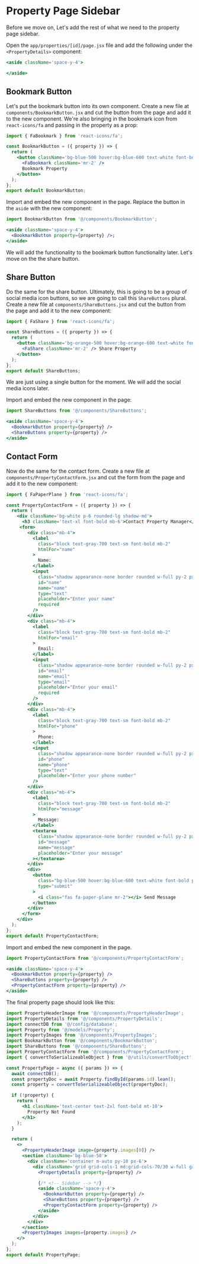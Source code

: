 # Property Page Sidebar

Before we move on, Let's add the rest of what we need to the property page sidebar.

Open the `app/properties/[id]/page.jsx` file and add the following under the `<PropertyDetails>` component:

  ```jsx
  <aside className='space-y-4'>

  </aside>
  ```

## Bookmark Button

Let's put the bookmark button into its own component. Create a new file at `components/BookmarkButton.jsx` and cut the button from the page and add it to the new component. We're also bringing in the bookmark icon from `react-icons/fa` and passing in the property as a prop:

```jsx
import { FaBookmark } from 'react-icons/fa';

const BookmarkButton = ({ property }) => {
  return (
    <button className='bg-blue-500 hover:bg-blue-600 text-white font-bold w-full py-2 px-4 rounded-full flex items-center justify-center'>
      <FaBookmark className='mr-2' />
      Bookmark Property
    </button>
  );
};
export default BookmarkButton;
```

Import and embed the new component in the page. Replace the button in the `aside` with the new component:

```jsx
import BookmarkButton from '@/components/BookmarkButton';

<aside className='space-y-4'>
  <BookmarkButton property={property} />;
</aside>
```

We will add the functionality to the bookmark button functionality later. Let's move on the the share button.

## Share Button

Do the same for the share button. Ultimately, this is going to be a group of social media icon buttons, so we are going to call this `ShareButtons` plural. Create a new file at `components/ShareButtons.jsx` and cut the button from the page and add it to the new component:

```jsx
import { FaShare } from 'react-icons/fa';

const ShareButtons = ({ property }) => {
  return (
    <button className='bg-orange-500 hover:bg-orange-600 text-white font-bold w-full py-2 px-4 rounded-full flex items-center justify-center'>
      <FaShare className='mr-2' /> Share Property
    </button>
  );
};
export default ShareButtons;
```

We are just using a single button for the moment. We will add the social media icons later.

Import and embed the new component in the page:

```jsx
import ShareButtons from '@/components/ShareButtons';
```

```jsx
<aside className='space-y-4'>
  <BookmarkButton property={property} />
  <ShareButtons property={property} />
</aside>
```

## Contact Form

Now do the same for the contact form. Create a new file at `components/PropertyContactForm.jsx` and cut the form from the page and add it to the new component:

```jsx
import { FaPaperPlane } from 'react-icons/fa';

const PropertyContactForm = ({ property }) => {
  return (
    <div className='bg-white p-6 rounded-lg shadow-md'>
      <h3 className='text-xl font-bold mb-6'>Contact Property Manager</h3>
     <form>
        <div class="mb-4">
          <label
            class="block text-gray-700 text-sm font-bold mb-2"
            htmlFor="name"
          >
            Name:
          </label>
          <input
            class="shadow appearance-none border rounded w-full py-2 px-3 text-gray-700 leading-tight focus:outline-none focus:shadow-outline"
            id="name"
            name="name"
            type="text"
            placeholder="Enter your name"
            required
          />
        </div>
        <div class="mb-4">
          <label
            class="block text-gray-700 text-sm font-bold mb-2"
            htmlFor="email"
          >
            Email:
          </label>
          <input
            class="shadow appearance-none border rounded w-full py-2 px-3 text-gray-700 leading-tight focus:outline-none focus:shadow-outline"
            id="email"
            name="email"
            type="email"
            placeholder="Enter your email"
            required
          />
        </div>
        <div class="mb-4">
          <label
            class="block text-gray-700 text-sm font-bold mb-2"
            htmlFor="phone"
          >
            Phone:
          </label>
          <input
            class="shadow appearance-none border rounded w-full py-2 px-3 text-gray-700 leading-tight focus:outline-none focus:shadow-outline"
            id="phone"
            name="phone"
            type="text"
            placeholder="Enter your phone number"
          />
        </div>
        <div class="mb-4">
          <label
            class="block text-gray-700 text-sm font-bold mb-2"
            htmlFor="message"
          >
            Message:
          </label>
          <textarea
            class="shadow appearance-none border rounded w-full py-2 px-3 text-gray-700 h-44 focus:outline-none focus:shadow-outline"
            id="message"
            name="message"
            placeholder="Enter your message"
          ></textarea>
        </div>
        <div>
          <button
            class="bg-blue-500 hover:bg-blue-600 text-white font-bold py-2 px-4 rounded-full w-full focus:outline-none focus:shadow-outline flex items-center justify-center"
            type="submit"
          >
            <i class="fas fa-paper-plane mr-2"></i> Send Message
          </button>
        </div>
      </form>
    </div>
  );
};
export default PropertyContactForm;
```

Import and embed the new component in the page.

```jsx
import PropertyContactForm from '@/components/PropertyContactForm';

<aside className='space-y-4'>
  <BookmarkButton property={property} />
  <ShareButtons property={property} />
  <PropertyContactForm property={property} />
</aside>
```

The final property page should look like this:

```jsx
import PropertyHeaderImage from '@/components/PropertyHeaderImage';
import PropertyDetails from '@/components/PropertyDetails';
import connectDB from '@/config/database';
import Property from '@/models/Property';
import PropertyImages from '@/components/PropertyImages';
import BookmarkButton from '@/components/BookmarkButton';
import ShareButtons from '@/components/ShareButtons';
import PropertyContactForm from '@/components/PropertyContactForm';
import { convertToSerializeableObject } from '@/utils/convertToObject';

const PropertyPage = async ({ params }) => {
  await connectDB();
  const propertyDoc = await Property.findById(params.id).lean();
  const property = convertToSerializeableObject(propertyDoc);

  if (!property) {
    return (
      <h1 className='text-center text-2xl font-bold mt-10'>
        Property Not Found
      </h1>
    );
  }

  return (
    <>
      <PropertyHeaderImage image={property.images[0]} />
      <section className='bg-blue-50'>
        <div className='container m-auto py-10 px-6'>
          <div className='grid grid-cols-1 md:grid-cols-70/30 w-full gap-6'>
            <PropertyDetails property={property} />

            {/* <!-- Sidebar --> */}
            <aside className='space-y-4'>
              <BookmarkButton property={property} />
              <ShareButtons property={property} />
              <PropertyContactForm property={property} />
            </aside>
          </div>
        </div>
      </section>
      <PropertyImages images={property.images} />
    </>
  );
};
export default PropertyPage;
```
